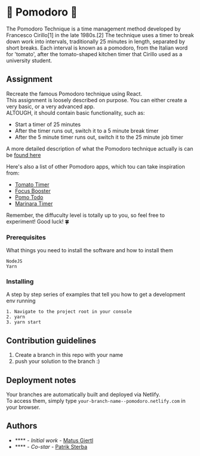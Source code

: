 # 🍅 Pomodoro 🍅

The Pomodoro Technique is a time management method developed by Francesco Cirillo[1] in the late 1980s.[2] The technique uses a timer to break down work into intervals, traditionally 25 minutes in length, separated by short breaks. Each interval is known as a pomodoro, from the Italian word for 'tomato', after the tomato-shaped kitchen timer that Cirillo used as a university student.  

## Assignment

Recreate the famous Pomodoro technique using React.  
This assignment is loosely described on purpose. You can either create a very basic, or a very advanced app.  
ALTOUGH, it should contain basic functionality, such as:

* Start a timer of 25 minutes
* After the timer runs out, switch it to a 5 minute break timer
* After the 5 minute timer runs out, switch it to the 25 minute job timer

A more detailed description of what the Pomodoro technique actually is can be [found here](https://lifehacker.com/productivity-101-a-primer-to-the-pomodoro-technique-1598992730) 

Here's also a list of other Pomodoro apps, which tou can take inspiration from:

* [Tomato Timer](https://tomato-timer.com/)
* [Focus Booster](https://www.focusboosterapp.com/)
* [Pomo Todo](https://pomotodo.com/?utm_source=zapier.com&utm_medium=referral&utm_campaign=zapier)
* [Marinara Timer](https://www.marinaratimer.com/?utm_source=zapier.com&utm_medium=referral&utm_campaign=zapier)

Remember, the diffuculty level is totally up to you, so feel free to experiment!
Good luck! 🍀

### Prerequisites

What things you need to install the software and how to install them

```
NodeJS
Yarn
```

### Installing

A step by step series of examples that tell you how to get a development env running

```
1. Navigate to the project root in your console
2. yarn
3. yarn start
```

## Contribution guidelines

1. Create a branch in this repo with your name
2. push your solution to the branch :)

## Deployment notes
Your branches are automatically built and deployed via Netlify.  
To access them, simply type `your-branch-name--pomodoro.netlify.com` in your browser.

## Authors

- \*\*\*\* - _Initial work_ - [Matus Giertl](https://github.com/MattGiertl)
- \*\*\*\* - _Co-star_ - [Patrik Sterba](https://github.com/patrikSterbic)
